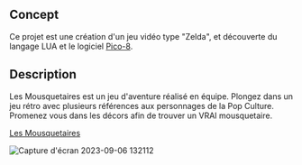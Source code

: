 
## Concept

Ce projet est une création d'un jeu vidéo type "Zelda", et découverte du langage LUA et le logiciel [Pico-8](https://www.lexaloffle.com/pico-8.php).

## Description 

Les Mousquetaires est un jeu d'aventure réalisé en équipe. 
Plongez dans un jeu rétro avec plusieurs références aux personnages de la Pop Culture. 
Promenez vous dans les décors afin de trouver un VRAI mousquetaire.

[Les Mousquetaires](<img scr ="https://github.com/accardigianni/projet-collectif---pico8-les-mousquetaires/files/12524940/Trombi_Nantes_rvb_26.pdf">)


![Capture d'écran 2023-09-06 132112](https://github.com/accardigianni/projet-collectif---pico8-les-mousquetaires/assets/123973260/9c090871-b237-4c88-ba51-accc4cf05f7d)

